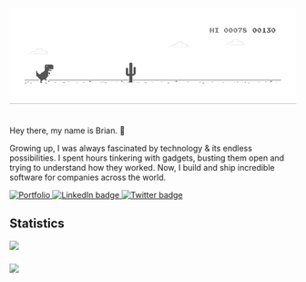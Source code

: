 <img src="dino.gif" style="width: 100%; max-height: 200px; height: auto; margin-bottom: 20px;" />

Hey there, my name is Brian. 🙂

Growing up, I was always fascinated by technology & its endless possibilities. I spent hours tinkering with gadgets, busting them open and trying to understand how they worked. Now, I build and ship incredible software for companies across the world.

<p>
  <a href="https://brayo.co">
    <img src="https://img.shields.io/badge/Website-%23f2bc07.svg?&style=for-the-badge&logo=diners-club&logoColor=black" height="30" width="100" alt="Portfolio">
  </a>
  <a href="https://linkedin.com/in/liltrendi/">
    <img src="https://img.shields.io/badge/LinkedIn-%230A66C2.svg?&style=for-the-badge&logo=inspire&logoColor=white" height="30" width="100" alt="LinkedIn badge">
  </a>
  <a href="https://x.com/liltrendi">
    <img src="https://img.shields.io/badge/Twitter-%23181622.svg?&style=for-the-badge&logo=x&logoColor=white" height="30" width="100" alt="Twitter badge">
  </a>
</p>

<h2>Statistics</h2>

<div style="display: flex; flex-direction: column; gap: 10px;">
  <img style="width: 100%; object-fit: contain;" 
       src="https://github-readme-stats-liltrendi.vercel.app/api/top-langs/?username=liltrendi&hide=css&hide_border=true&card_width=320&layout=compact&langs_count=7&theme=omni&hide_title=true"/>
  
  <img style="width: 100%; object-fit: contain;" 
       src="https://github-readme-stats.vercel.app/api?username=liltrendi&hide=contribs&hide_border=true&show_icons=true&include_all_commits=true&count_private=true&theme=omni&hide_rank=false&rank_icon=github&hide_title=true&show=prs_merged,prs_merged_percentage"/>
</div>

